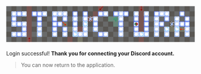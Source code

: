 ![logo](https://github.com/SynergyStudios/structura-oauth/blob/main/structlogobanner.png?raw=true)
--
Login successful!
**Thank you for connecting your Discord account.**
> You can now return to the application.
